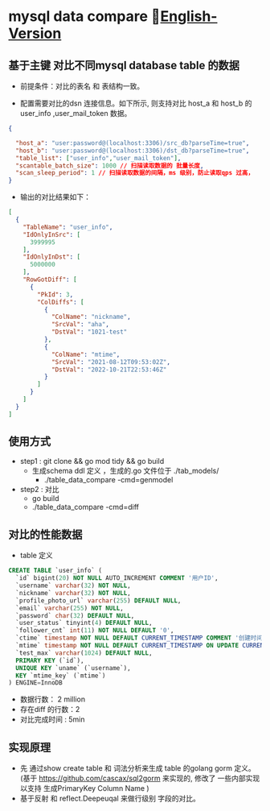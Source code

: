 # mysql data compare 👏[English-Version](readme-en.md)

## 基于主键 对比不同mysql database  table 的数据
- 前提条件：对比的表名 和 表结构一致。

- 配置需要对比的dsn 连接信息。如下所示, 则支持对比 host_a 和 host_b 的 user_info ,user_mail_token 数据。


```json
{

  "host_a": "user:password@(localhost:3306)/src_db?parseTime=true",
  "host_b": "user:password@(localhost:3306)/dst_db?parseTime=true",
  "table_list": ["user_info","user_mail_token"],
  "scantable_batch_size": 1000 // 扫描读取数据的 批量长度,
  "scan_sleep_period": 1 // 扫描读取数据的间隔，ms 级别，防止读取qps 过高，
}

```


- 输出的对比结果如下：
```json
[
  {
    "TableName": "user_info",
    "IdOnlyInSrc": [
      3999995
    ],
    "IdOnlyInDst": [
      5000000
    ],
    "RowGotDiff": [
      {
        "PkId": 3,
        "ColDiffs": [
          {
            "ColName": "nickname",
            "SrcVal": "aha",
            "DstVal": "1021-test"
          },
          {
            "ColName": "mtime",
            "SrcVal": "2021-08-12T09:53:02Z",
            "DstVal": "2022-10-21T22:53:46Z"
          }
        ]
      }
    ]
  }
]
```


## 使用方式
- step1 : git clone && go mod tidy && go build 
  - 生成schema ddl 定义 ，生成的.go 文件位于 ./tab_models/ 
    - ./table_data_compare -cmd=genmodel 
- step2 : 对比
    - go build 
    - ./table_data_compare -cmd=diff 
    
## 对比的性能数据 
- table 定义
```sql
CREATE TABLE `user_info` (
  `id` bigint(20) NOT NULL AUTO_INCREMENT COMMENT '用户ID',
  `username` varchar(32) NOT NULL,
  `nickname` varchar(32) NOT NULL,
  `profile_photo_url` varchar(255) DEFAULT NULL,
  `email` varchar(255) NOT NULL,
  `password` char(32) DEFAULT NULL,
  `user_status` tinyint(4) DEFAULT NULL,
  `follower_cnt` int(11) NOT NULL DEFAULT '0',
  `ctime` timestamp NOT NULL DEFAULT CURRENT_TIMESTAMP COMMENT '创建时间',
  `mtime` timestamp NOT NULL DEFAULT CURRENT_TIMESTAMP ON UPDATE CURRENT_TIMESTAMP COMMENT '最后修改时间',
  `test_max` varchar(1024) DEFAULT NULL,
  PRIMARY KEY (`id`),
  UNIQUE KEY `uname` (`username`),
  KEY `mtime_key` (`mtime`)
) ENGINE=InnoDB
```
- 数据行数： 2 million 
- 存在diff 的行数：2 
- 对比完成时间 : 5min

## 实现原理
- 先 通过show create table 和 词法分析来生成 table 的golang gorm 定义。(基于 https://github.com/cascax/sql2gorm 来实现的, 修改了 一些内部实现以支持 生成PrimaryKey Column Name
)
- 基于反射 和 reflect.Deepeuqal 来做行级别 字段的对比。




